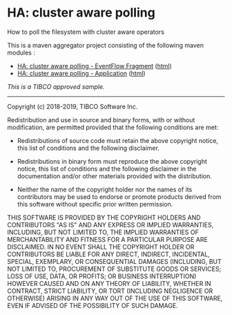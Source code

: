# HA: cluster aware polling

How to poll the filesystem with cluster aware operators

This is a maven aggregator project consisting of the following maven modules :

* [HA: cluster aware polling - EventFlow Fragment](ca-polling-ef/src/site/markdown/index.md) ([html](https://tibcosoftware.github.io/tibco-streaming-samples/10.6.0-SNAPSHOT/highavailability/ca-polling/ca-polling-ef/))
* [HA: cluster aware polling - Application](ca-polling-app/src/site/markdown/index.md) ([html](https://tibcosoftware.github.io/tibco-streaming-samples/10.6.0-SNAPSHOT/highavailability/ca-polling/ca-polling-app/))

_This is a TIBCO approved sample._

---
Copyright (c) 2018-2019, TIBCO Software Inc.

Redistribution and use in source and binary forms, with or without
modification, are permitted provided that the following conditions are met:

* Redistributions of source code must retain the above copyright notice, this
  list of conditions and the following disclaimer.

* Redistributions in binary form must reproduce the above copyright notice,
  this list of conditions and the following disclaimer in the documentation
  and/or other materials provided with the distribution.

* Neither the name of the copyright holder nor the names of its
  contributors may be used to endorse or promote products derived from
  this software without specific prior written permission.

THIS SOFTWARE IS PROVIDED BY THE COPYRIGHT HOLDERS AND CONTRIBUTORS "AS IS"
AND ANY EXPRESS OR IMPLIED WARRANTIES, INCLUDING, BUT NOT LIMITED TO, THE
IMPLIED WARRANTIES OF MERCHANTABILITY AND FITNESS FOR A PARTICULAR PURPOSE ARE
DISCLAIMED. IN NO EVENT SHALL THE COPYRIGHT HOLDER OR CONTRIBUTORS BE LIABLE
FOR ANY DIRECT, INDIRECT, INCIDENTAL, SPECIAL, EXEMPLARY, OR CONSEQUENTIAL
DAMAGES (INCLUDING, BUT NOT LIMITED TO, PROCUREMENT OF SUBSTITUTE GOODS OR
SERVICES; LOSS OF USE, DATA, OR PROFITS; OR BUSINESS INTERRUPTION) HOWEVER
CAUSED AND ON ANY THEORY OF LIABILITY, WHETHER IN CONTRACT, STRICT LIABILITY,
OR TORT (INCLUDING NEGLIGENCE OR OTHERWISE) ARISING IN ANY WAY OUT OF THE USE
OF THIS SOFTWARE, EVEN IF ADVISED OF THE POSSIBILITY OF SUCH DAMAGE.
